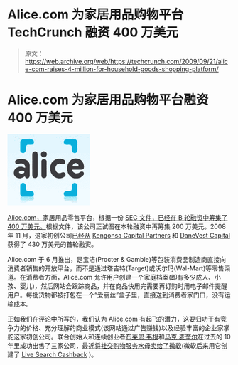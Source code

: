 # Alice.com 为家居用品购物平台 TechCrunch 融资 400 万美元

> 原文：<https://web.archive.org/web/https://techcrunch.com/2009/09/21/alice-com-raises-4-million-for-household-goods-shopping-platform/>

# Alice.com 为家居用品购物平台融资 400 万美元

![](img/7829bfdd5aef4f999e4e995cef5b650c.png)

[Alice.com，](https://web.archive.org/web/20221209134921/http://alice.com/)家居用品零售平台，根据一份 [SEC 文件，已经在 B 轮融资中筹集了 400 万美元。](https://web.archive.org/web/20221209134921/http://www.sec.gov/Archives/edgar/data/1450545/000089706909001404/xslFormDX01/primary_doc.xml)根据文件，该公司正试图在本轮融资中再筹集 200 万美元。2008 年 11 月，这家初创公司[已经从](https://web.archive.org/web/20221209134921/http://www.beta.techcrunch.com/2008/11/11/the-jellyfish-guys-are-at-it-again-raise-43-million-for-online-retail-service-alicecom/) [Kengonsa Capital Partners](https://web.archive.org/web/20221209134921/http://www.crunchbase.com/financial-organization/kegonsa-capital-partners) 和 [DaneVest Capital](https://web.archive.org/web/20221209134921/http://www.crunchbase.com/financial-organization/danevest-capital) 获得了 430 万美元的首轮融资。

Alice.com 于 6 月推出，是宝洁(Procter & Gamble)等包装消费品制造商直接向消费者销售的开放平台，而不是通过塔吉特(Target)或沃尔玛(Wal-Mart)等零售渠道。在消费者方面，Alice.com 允许用户创建一个家庭档案(即有多少成人、小孩、婴儿)，然后网站会跟踪商品，并在商品快用完需要再订购时用电子邮件提醒用户。每批货物都被打包在一个“爱丽丝”盒子里，直接送到消费者家门口，没有运输成本。

正如我们在评论中所写的，我们认为 Alice.com 有起飞的潜力，这要归功于有竞争力的价格、充分理解的商业模式(该网站通过广告赚钱)以及经验丰富的企业家掌舵这家初创公司。联合创始人和连续创业者[布莱恩·韦根](https://web.archive.org/web/20221209134921/http://www.crunchbase.com/person/brian-wiegand)和[马克·麦奎尔](https://web.archive.org/web/20221209134921/http://www.crunchbase.com/person/mark-mcguire)在过去的 10 年里成功出售了三家公司，最近[将社交购物服务水母卖给了微软](https://web.archive.org/web/20221209134921/http://www.beta.techcrunch.com/2007/10/02/microsoft-acquires-discount-shopping-site-jellyfishcom/)(微软后来用它创建了 [Live Search Cashback](https://web.archive.org/web/20221209134921/http://www.beta.techcrunch.com/2008/05/20/microsoft-to-offer-cash-back-to-search-engine-users/) )。